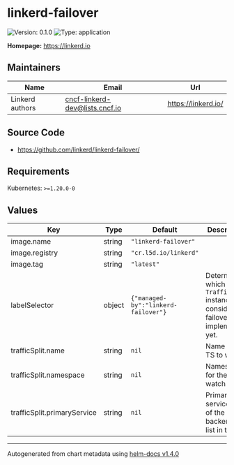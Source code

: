# linkerd-failover

![Version: 0.1.0](https://img.shields.io/badge/Version-0.1.0-informational?style=flat-square) ![Type: application](https://img.shields.io/badge/Type-application-informational?style=flat-square)

**Homepage:** <https://linkerd.io>

## Maintainers

| Name | Email | Url |
| ---- | ------ | --- |
| Linkerd authors | cncf-linkerd-dev@lists.cncf.io | https://linkerd.io/ |

## Source Code

* <https://github.com/linkerd/linkerd-failover/>

## Requirements

Kubernetes: `>=1.20.0-0`

## Values

| Key | Type | Default | Description |
|-----|------|---------|-------------|
| image.name | string | `"linkerd-failover"` |  |
| image.registry | string | `"cr.l5d.io/linkerd"` |  |
| image.tag | string | `"latest"` |  |
| labelSelector | object | `{"managed-by":"linkerd-failover"}` | Determines which `TrafficSplit` instances to consider for failover. Not implemented yet. |
| trafficSplit.name | string | `nil` | Name for the TS to watch |
| trafficSplit.namespace | string | `nil` | Namespace for the TS to watch |
| trafficSplit.primaryService | string | `nil` | Primary service out of the backends list in the TS |

----------------------------------------------
Autogenerated from chart metadata using [helm-docs v1.4.0](https://github.com/norwoodj/helm-docs/releases/v1.4.0)
